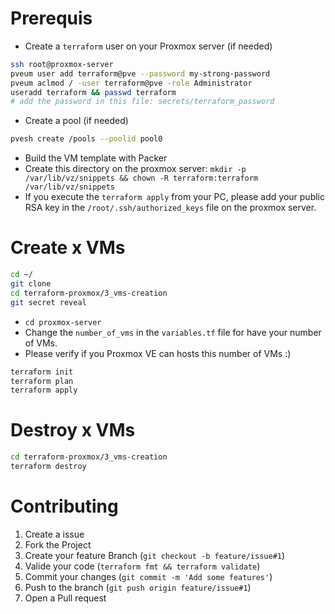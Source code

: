 # Prerequis
* Create a `terraform` user on your Proxmox server (if needed)
```sh
ssh root@proxmox-server
pveum user add terraform@pve --password my-strong-password
pveum aclmod / -user terraform@pve -role Administrator
useradd terraform && passwd terraform
# add the password in this file: secrets/terraform_password
```

* Create a pool (if needed)
```sh
pvesh create /pools --poolid pool0
```

* Build the VM template with Packer
* Create this directory on the proxmox server: `mkdir -p /var/lib/vz/snippets && chown -R terraform:terraform /var/lib/vz/snippets`
* If you execute the `terraform apply` from your PC, please add your public RSA key in the `/root/.ssh/authorized_keys` file on the proxmox server.

# Create x VMs
```sh
cd ~/
git clone
cd terraform-proxmox/3_vms-creation
git secret reveal
```
* `cd proxmox-server`
* Change the `number_of_vms` in the `variables.tf` file for have your number of VMs.
* Please verify if you Proxmox VE can hosts this number of VMs :) 

```sh
terraform init
terraform plan
terraform apply
```

# Destroy x VMs
```sh
cd terraform-proxmox/3_vms-creation
terraform destroy
```

# Contributing
1. Create a issue
2. Fork the Project
3. Create your feature Branch (`git checkout -b feature/issue#1`)
4. Valide your code (`terraform fmt && terraform validate`)
5. Commit your changes (`git commit -m 'Add some features'`)
6. Push to the branch (`git push origin feature/issue#1`)
7. Open a Pull request